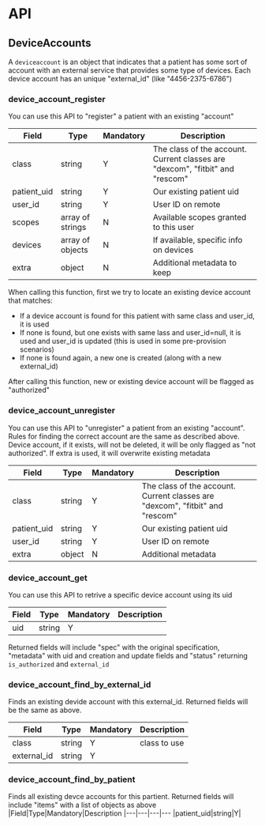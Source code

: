 # API

## DeviceAccounts

A `deviceaccount` is an object that indicates that a patient has some sort of account with an external service that provides some type of devices.
Each device account has an unique "external_id" (like "4456-2375-6786")



### device_account_register

You can use this API to "register" a patient with an existing "account"

|Field|Type|Mandatory|Description
|---|---|---|---
|class|string|Y|The class of the account. Current classes are "dexcom", "fitbit" and "rescom"
|patient_uid|string|Y|Our existing patient uid
|user_id|string|Y|User ID on remote
|scopes|array of strings|N|Available scopes granted to this user
|devices|array of objects|N|If available, specific info on devices
|extra|object|N|Additional metadata to keep

When calling this function, first we try to locate an existing device account that matches:
* If a device account is found for this patient with same class and user_id, it is used
* If none is found, but one exists with same lass and user_id=null, it is used and user_id is updated (this is used in some pre-provision scenarios)
* If none is found again, a new one is created (along with a new external_id)

After calling this function, new or existing device account will be flagged as "authorized"


### device_account_unregister

You can use this API to "unregister" a patient from an existing "account".
Rules for finding the correct account are the same as described above. Device account, if it exists, will not be deleted, it will be only flagged as "not authorized".
If extra is used, it will overwrite existing metadata


|Field|Type|Mandatory|Description
|---|---|---|---
|class|string|Y|The class of the account. Current classes are "dexcom", "fitbit" and "rescom"
|patient_uid|string|Y|Our existing patient uid
|user_id|string|Y|User ID on remote
|extra|object|N|Additional metadata


### device_account_get

You can use this API to retrive a specific device account using its uid

|Field|Type|Mandatory|Description
|---|---|---|---
|uid|string|Y|

Returned fields will include "spec" with the original specification, "metadata" with uid and creation and update fields and "status" returning `is_authorized` and `external_id`


### device_account_find_by_external_id

Finds an existing devide account with this external_id. Returned fields will be the same as above.

|Field|Type|Mandatory|Description
|---|---|---|---
|class|string|Y|class to use
|external_id|string|Y|

### device_account_find_by_patient

Finds all existing devce accounts for this partient. Returned fields will include "items" with a list of objects as above
|Field|Type|Mandatory|Description
|---|---|---|---
|patient_uid|string|Y|

